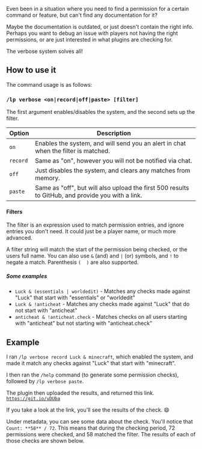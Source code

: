 Even been in a situation where you need to find a permission for a certain command or feature, but can't find any documentation for it?

Maybe the documentation is outdated, or just doesn't contain the right info. Perhaps you want to debug an issue with players not having the right permissions, or are just interested in what plugins are checking for.

The verbose system solves all!

## How to use it
The command usage is as follows:

### `/lp verbose <on|record|off|paste> [filter]`
The first argument enables/disables the system, and the second sets up the filter.

| Option   | Description |
|----------|-------------|
| `on`     | Enables the system, and will send you an alert in chat when the filter is matched. |
| `record` | Same as "on", however you will not be notified via chat. |
| `off`    | Just disables the system, and clears any matches from memory. |
| `paste`  | Same as "off", but will also upload the first 500 results to GitHub, and provide you with a link. |

#### Filters
The filter is an expression used to match permission entries, and ignore entries you don't need. It could just be a player name, or much more advanced.

A filter string will match the start of the permission being checked, or the users full name. You can also use `&` (and) and `|` (or) symbols, and `!` to negate a match. Parenthesis `(  )` are also supported.

##### Some examples
* `Luck & (essentials | worldedit)` - Matches any checks made against "Luck" that start with "essentials" or "worldedit"
* `Luck & !anticheat` - Matches any checks made against "Luck" that do not start with "anticheat"
* `anticheat & !anticheat.check` - Matches checks on all users starting with "anticheat" but not starting with "anticheat.check"

## Example
I ran `/lp verbose record Luck & minecraft`, which enabled the system, and made it match any checks against "Luck" that start with "minecraft".

I then ran the `/help` command (to generate some permission checks), followed by `/lp verbose paste`.

The plugin then uploaded the results, and returned this link. [`https://git.io/vDUba`](https://git.io/vDUba)

If you take a look at the link, you'll see the results of the check. 😄 

Under metadata, you can see some data about the check. You'll notice that `Count: **58** / 72`. This means that during the checking period, 72 permissions were checked, and 58 matched the filter. The results of each of those checks are shown below.







